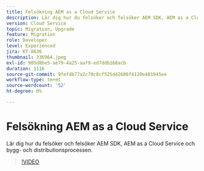 ```yaml
---
title: Felsökning AEM as a Cloud Service
description: Lär dig hur du felsöker och felsöker AEM SDK, AEM as a Cloud Service och bygg- och distributionsprocessen.
version: Cloud Service
topic: Migration, Upgrade
feature: Migration
role: Developer
level: Experienced
jira: KT-8636
thumbnail: 336964.jpeg
exl-id: 905d8be5-ae79-4a25-aaf9-ed7ddb168acb
duration: 1116
source-git-commit: 9fef4b77a2c70c8cf525d42686f4120e481945ee
workflow-type: tm+mt
source-wordcount: '52'
ht-degree: 0%

---
```


# Felsökning AEM as a Cloud Service

Lär dig hur du felsöker och felsöker AEM SDK, AEM as a Cloud Service och bygg- och distributionsprocessen.

>[!VIDEO](https://video.tv.adobe.com/v/336964?quality=12&learn=on)
